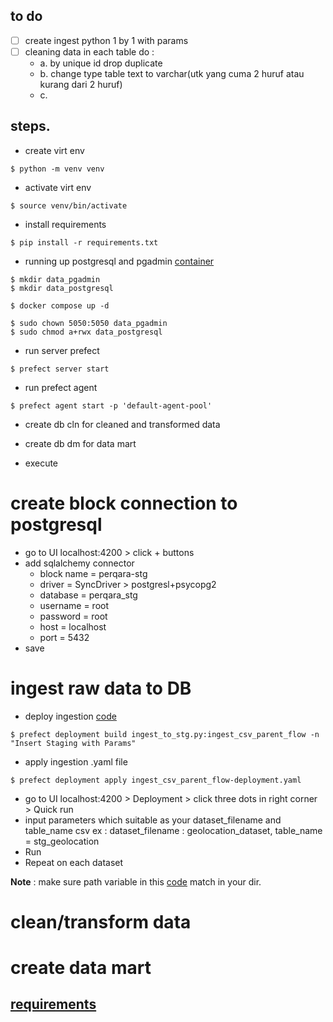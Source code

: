 ## to do

- [ ] create ingest python 1 by 1 with params
- [ ] cleaning data in each table do :
    * a. by unique id drop duplicate 
    * b. change type table text to varchar(utk yang cuma 2 huruf atau kurang dari 2 huruf)
    * c. 


## steps.

- create virt env
```
$ python -m venv venv
```

- activate virt env
```
$ source venv/bin/activate
```  

- install requirements
```
$ pip install -r requirements.txt
```

- running up postgresql and pgadmin [container](pg_db_container/docker-compose.yml)
```
$ mkdir data_pgadmin
$ mkdir data_postgresql

$ docker compose up -d

$ sudo chown 5050:5050 data_pgadmin
$ sudo chmod a+rwx data_postgresql
```

- run server prefect

```
$ prefect server start
```
- run prefect agent
```
$ prefect agent start -p 'default-agent-pool'
```
- create db cln for cleaned and transformed data
- create db dm for data mart

- execute

# create block connection to postgresql

- go to UI localhost:4200 > click + buttons
- add sqlalchemy connector
    * block name = perqara-stg
    * driver = SyncDriver > postgresl+psycopg2
    * database = perqara_stg
    * username = root
    * password = root
    * host = localhost
    * port = 5432
- save

# ingest raw data to DB
- deploy ingestion [code](/prefect/flows/ingest_to_stg/ingest_to_stg.py) 
```
$ prefect deployment build ingest_to_stg.py:ingest_csv_parent_flow -n "Insert Staging with Params"
```
- apply ingestion .yaml file
```
$ prefect deployment apply ingest_csv_parent_flow-deployment.yaml
```
- go to UI localhost:4200 > Deployment > click three dots in right corner > Quick run   
- input parameters which suitable as your dataset_filename and table_name csv 
    ex : dataset_filename : geolocation_dataset, table_name = stg_geolocation
- Run
- Repeat on each dataset

**Note** : make sure path variable in this [code](/prefect/flows/ingest_to_stg/ingest_to_stg.py)  match in your dir.

# clean/transform data

# create data mart

## [requirements](requirements.txt)


